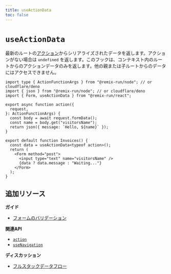 ```yaml
---
title: useActionData
toc: false
---
```


# `useActionData`

最新のルートの[アクション][action]からシリアライズされたデータを返します。アクションがない場合は `undefined` を返します。このフックは、コンテキスト内のルートからのアクションデータのみを返します。他の親または子ルートからのデータにはアクセスできません。

```tsx lines=[10,14]
import type { ActionFunctionArgs } from "@remix-run/node"; // or cloudflare/deno
import { json } from "@remix-run/node"; // or cloudflare/deno
import { Form, useActionData } from "@remix-run/react";

export async function action({
  request,
}: ActionFunctionArgs) {
  const body = await request.formData();
  const name = body.get("visitorsName");
  return json({ message: `Hello, ${name}` });
}

export default function Invoices() {
  const data = useActionData<typeof action>();
  return (
    <Form method="post">
      <input type="text" name="visitorsName" />
      {data ? data.message : "Waiting..."}
    </Form>
  );
}
```

## 追加リソース

**ガイド**

- [フォームのバリデーション][form_validation]

**関連API**

- [`action`][action]
- [`useNavigation`][use_navigation]

**ディスカッション**

- [フルスタックデータフロー][fullstack_data_flow]

[form_validation]: ../guides/form-validation
[action]: ../route/action
[use_navigation]: ../hooks/use-navigation
[fullstack_data_flow]: ../discussion/data-flow

